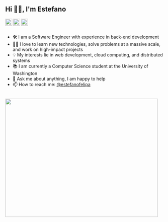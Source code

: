 ## Hi 👋🏽, I'm Estefano

<a href="https://twitter.com/estefano_felipa">
  <img align="left" alt="Estefano's Twitter" width="22px" src="https://raw.githubusercontent.com/peterthehan/peterthehan/master/assets/twitter.svg" />
</a>
<a href="https://www.linkedin.com/in/estefanofelipa/">
  <img align="left" alt="Estefano's LinkedIn" width="22px" src="https://raw.githubusercontent.com/peterthehan/peterthehan/master/assets/linkedin.svg" />
</a>
<a href="https://www.reddit.com/user/estefano_fc/">
  <img align="left" alt="Estefano's Reddit" width="22px" src="https://raw.githubusercontent.com/peterthehan/peterthehan/master/assets/reddit.svg" />
</a>

<br />
<br />

- 🛠 I am a Software Engineer with experience in back-end development
- 🙌🏽 I love to learn new technologies, solve problems at a massive scale, and work on high-impact projects
- 💡 My interests lie in web development, cloud computing, and distributed systems
- 📚 I am currently a Computer Science student at the University of Washington
- 💬 Ask me about anything, I am happy to help
- 📫 How to reach me: [@estefanofelipa](https://www.linkedin.com/in/estefanofelipa/)

<br />

<a href="https://imgur.com/dXecvXb">
  <img align="center" src="https://i.imgur.com/dXecvXb.png" width="485.4px" height="376.2px" border="0" />
</a>






